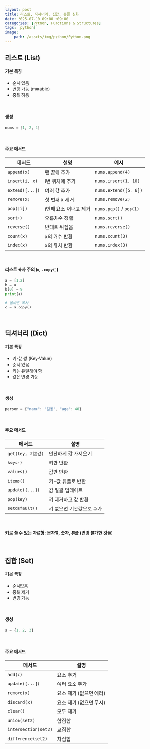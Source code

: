 ```yaml
---
layout: post
title: 리스트, 딕셔너리, 집합, 튜플 심화
date: 2025-07-10 09:00 +09:00
categories: [Python, Functions & Structures]
tags: [python]
image:
    path: /assets/img/python/Python.png
---
```


## 리스트 (List)

#### 기본 특징

- 순서 있음
- 변경 가능 (mutable)
- 중복 허용

<br>

#### 생성

```python 
nums = [1, 2, 3]
```

<br>

#### 주요 메서드

| 메서드             | 설명            | 예시                      |
| --------------- | ------------- | ----------------------- |
| `append(x)`     | 맨 끝에 추가       | `nums.append(4)`        |
| `insert(i, x)`  | i번 위치에 추가     | `nums.insert(1, 10)`    |
| `extend([...])` | 여러 값 추가       | `nums.extend([5, 6])`   |
| `remove(x)`     | 첫 번째 x 제거     | `nums.remove(2)`        |
| `pop([i])`      | i번째 요소 꺼내고 제거 | `nums.pop()` / `pop(1)` |
| `sort()`        | 오름차순 정렬       | `nums.sort()`           |
| `reverse()`     | 반대로 뒤집음       | `nums.reverse()`        |
| `count(x)`      | x의 개수 반환      | `nums.count(3)`         |
| `index(x)`      | x의 위치 반환      | `nums.index(3)`         |


<br>

#### 리스트 복사 주의 (`=`, `.copy()`)

```python
a = [1,2]
b = a
b[0] = 9
print(a)

# 올바른 복사
c = a.copy()
```

<br>

## 딕셔너리 (Dict)

#### 기본 특징

- 키-값 쌍 (Key-Value)
- 순서 있음
- 키는 유일해야 함
- 값은 변경 가능

<br>

#### 생성

```python
person = {"name": "길동", "age": 40}
```

<br>

#### 주요 메서드

| 메서드             | 설명             |
| --------------- | -------------- |
| `get(key, 기본값)` | 안전하게 값 가져오기    |
| `keys()`        | 키만 반환          |
| `values()`      | 값만 반환          |
| `items()`       | 키-값 튜플로 반환     |
| `update({...})` | 값 일괄 업데이트      |
| `pop(key)`      | 키 제거하고 값 반환    |
| `setdefault()`  | 키 없으면 기본값으로 추가 |

<br>

#### 키로 쓸 수 있는 자료형: 문자열, 숫자, 튜플 (변경 불가한 것들)

<br>

## 집합 (Set)

#### 기본 특징

- 순서없음
- 중복 제거
- 변경 가능

<br>

#### 생성

```python
s = {1, 2, 3}
```

<br>

#### 주요 메서드

| 메서드 | 설명 |
|-|-|
| `add(x)` | 요소 추가 |
| `update([...])` | 여러 요소 추가 |
| `remove(x)` | 요소 제거 (없으면 에러) |
| `discard(x)` | 요소 제거 (없으면 무시) |
| `clear()` | 모두 제거 |
| `union(set2)` | 합집합 |
| `intersection(set2)` | 교집합 |
| `difference(set2)` | 차집합 |

<br>


